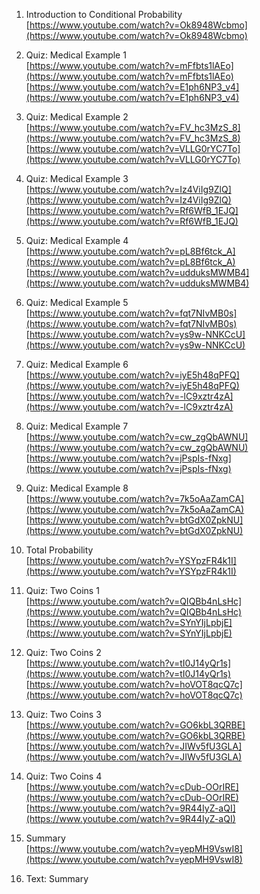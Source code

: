 <div tabindex="-1" id="notebook" class="border-box-sizing">

<div class="container" id="notebook-container">

<div class="cell border-box-sizing text_cell rendered">

<div class="inner_cell">

<div class="text_cell_render border-box-sizing rendered_html">

1.  Introduction to Conditional Probability  
    [https://www.youtube.com/watch?v=Ok8948Wcbmo](https://www.youtube.com/watch?v=Ok8948Wcbmo)  

2.  Quiz: Medical Example 1  
    [https://www.youtube.com/watch?v=mFfbts1lAEo](https://www.youtube.com/watch?v=mFfbts1lAEo)  
    [https://www.youtube.com/watch?v=E1ph6NP3_v4](https://www.youtube.com/watch?v=E1ph6NP3_v4)  

3.  Quiz: Medical Example 2  
    [https://www.youtube.com/watch?v=FV_hc3MzS_8](https://www.youtube.com/watch?v=FV_hc3MzS_8)  
    [https://www.youtube.com/watch?v=VLLG0rYC7To](https://www.youtube.com/watch?v=VLLG0rYC7To)  

4.  Quiz: Medical Example 3  
    [https://www.youtube.com/watch?v=Iz4ViIg9ZlQ](https://www.youtube.com/watch?v=Iz4ViIg9ZlQ)  
    [https://www.youtube.com/watch?v=Rf6WfB_1EJQ](https://www.youtube.com/watch?v=Rf6WfB_1EJQ)  

5.  Quiz: Medical Example 4  
    [https://www.youtube.com/watch?v=pL8Bf6tck_A](https://www.youtube.com/watch?v=pL8Bf6tck_A)  
    [https://www.youtube.com/watch?v=udduksMWMB4](https://www.youtube.com/watch?v=udduksMWMB4)  

6.  Quiz: Medical Example 5  
    [https://www.youtube.com/watch?v=fqt7NIvMB0s](https://www.youtube.com/watch?v=fqt7NIvMB0s)  
    [https://www.youtube.com/watch?v=ys9w-NNKCcU](https://www.youtube.com/watch?v=ys9w-NNKCcU)  

7.  Quiz: Medical Example 6  
    [https://www.youtube.com/watch?v=iyE5h48qPFQ](https://www.youtube.com/watch?v=iyE5h48qPFQ)  
    [https://www.youtube.com/watch?v=-lC9xztr4zA](https://www.youtube.com/watch?v=-lC9xztr4zA)  

8.  Quiz: Medical Example 7  
    [https://www.youtube.com/watch?v=cw_zgQbAWNU](https://www.youtube.com/watch?v=cw_zgQbAWNU)  
    [https://www.youtube.com/watch?v=jPspIs-fNxg](https://www.youtube.com/watch?v=jPspIs-fNxg)  

9.  Quiz: Medical Example 8  
    [https://www.youtube.com/watch?v=7k5oAaZamCA](https://www.youtube.com/watch?v=7k5oAaZamCA)  
    [https://www.youtube.com/watch?v=btGdX0ZpkNU](https://www.youtube.com/watch?v=btGdX0ZpkNU)  

10.  Total Probability  
    [https://www.youtube.com/watch?v=YSYpzFR4k1I](https://www.youtube.com/watch?v=YSYpzFR4k1I)  

11.  Quiz: Two Coins 1  
    [https://www.youtube.com/watch?v=QIQBb4nLsHc](https://www.youtube.com/watch?v=QIQBb4nLsHc)  
    [https://www.youtube.com/watch?v=SYnYIjLpbjE](https://www.youtube.com/watch?v=SYnYIjLpbjE)  

12.  Quiz: Two Coins 2  
    [https://www.youtube.com/watch?v=tI0J14yQr1s](https://www.youtube.com/watch?v=tI0J14yQr1s)  
    [https://www.youtube.com/watch?v=hoVOT8qcQ7c](https://www.youtube.com/watch?v=hoVOT8qcQ7c)  

13.  Quiz: Two Coins 3  
    [https://www.youtube.com/watch?v=GO6kbL3QRBE](https://www.youtube.com/watch?v=GO6kbL3QRBE)  
    [https://www.youtube.com/watch?v=JIWv5fU3GLA](https://www.youtube.com/watch?v=JIWv5fU3GLA)  

14.  Quiz: Two Coins 4  
    [https://www.youtube.com/watch?v=cDub-OOrIRE](https://www.youtube.com/watch?v=cDub-OOrIRE)  
    [https://www.youtube.com/watch?v=9R44IyZ-aQI](https://www.youtube.com/watch?v=9R44IyZ-aQI)  

15.  Summary  
    [https://www.youtube.com/watch?v=yepMH9VswI8](https://www.youtube.com/watch?v=yepMH9VswI8)  

16.  Text: Summary

</div>

</div>

</div>

</div>

</div>